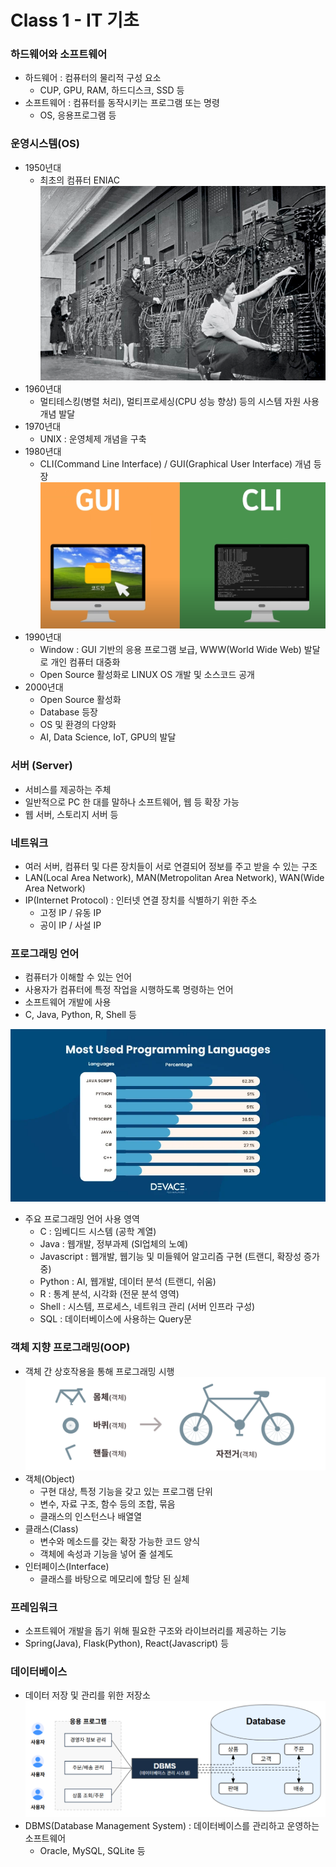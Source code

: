 # Class 1 - IT 기초

### 하드웨어와 소프트웨어
- 하드웨어 : 컴퓨터의 물리적 구성 요소
    - CUP, GPU, RAM, 하드디스크, SSD 등
- 소프트웨어 : 컴퓨터를 동작시키는 프로그램 또는 명령
    - OS, 응용프로그램 등

### 운영시스템(OS)
- 1950년대
    - 최초의 컴퓨터 ENIAC
    ![jpg](../img/ENIAC.png)
- 1960년대
    - 멀티테스킹(병렬 처리), 멀티프로세싱(CPU 성능 향상) 등의 시스템 자원 사용 개념 발달
- 1970년대
    - UNIX : 운영체제 개념을 구축 
- 1980년대
    - CLI(Command Line Interface) / GUI(Graphical User Interface) 개념 등장
    ![jpg](../img/CLI_GUI.png)
- 1990년대
    - Window : GUI 기반의 응용 프로그램 보급, WWW(World Wide Web) 발달로 개인 컴퓨터 대중화
    - Open Source 활성화로 LINUX OS 개발 및 소스코드 공개
- 2000년대
    - Open Source 활성화
    - Database 등장
    - OS 및 환경의 다양화
    - AI, Data Science, IoT, GPU의 발달

### 서버 (Server)
- 서비스를 제공하는 주체
- 일반적으로 PC 한 대를 말하나 소프트웨어, 웹 등 확장 가능
- 웹 서버, 스토리지 서버 등

### 네트워크
- 여러 서버, 컴퓨터 및 다른 장치들이 서로 연결되어 정보를 주고 받을 수 있는 구조
- LAN(Local Area Network), MAN(Metropolitan Area Network), WAN(Wide Area Network)
- IP(Internet Protocol) : 인터넷 연결 장치를 식별하기 위한 주소
    - 고정 IP / 유동 IP
    - 공이 IP / 사설 IP

### 프로그래밍 언어
- 컴퓨터가 이해할 수 있는 언어
- 사용자가 컴퓨터에 특정 작업을 시행하도록 명령하는 언어
- 소프트웨어 개발에 사용
- C, Java, Python, R, Shell 등

![jpg](../img/trandy_languages.webp)

- 주요 프로그래밍 언어 사용 영역
    - C : 임베디드 시스템 (공학 계열)
    - Java : 웹개발, 정부과제 (SI업체의 노예)
    - Javascript : 웹개발, 웹기능 및 미들웨어 알고리즘 구현 (트랜디, 확장성 증가 중)
    - Python : AI, 웹개발, 데이터 분석 (트랜디, 쉬움)
    - R : 통계 분석, 시각화 (전문 분석 영역)
    - Shell : 시스템, 프로세스, 네트워크 관리 (서버 인프라 구성)
    - SQL : 데이터베이스에 사용하는 Query문


### 객체 지향 프로그래밍(OOP)
- 객체 간 상호작용을 통해 프로그래밍 시행
![jpg](../img/object.jpg)
- 객체(Object)
    - 구현 대상, 특정 기능을 갖고 있는 프로그램 단위
    - 변수, 자료 구조, 함수 등의 조합, 묶음
    - 클래스의 인스턴스나 배열열
- 클래스(Class)
    - 변수와 메소드를 갖는 확장 가능한 코드 양식
    - 객체에 속성과 기능을 넣어 줄 설계도
- 인터페이스(Interface)
    - 클래스를 바탕으로 메모리에 할당 된 실체

### 프레임워크
- 소프트웨어 개발을 돕기 위해 필요한 구조와 라이브러리를 제공하는 기능
- Spring(Java), Flask(Python), React(Javascript) 등

### 데이터베이스
- 데이터 저장 및 관리를 위한 저장소
![jpg](../img/Database.png)
- DBMS(Database Management System) : 데이터베이스를 관리하고 운영하는 소프트웨어
    - Oracle, MySQL, SQLite 등